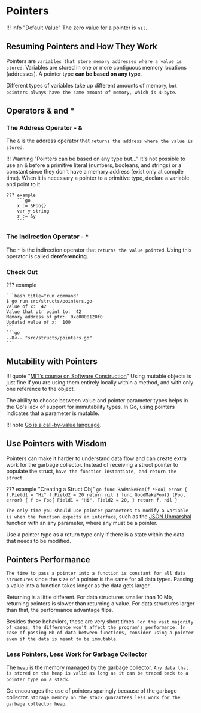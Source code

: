 # Pointers

!!! info "Default Value"
    The zero value for a pointer is `nil`.

## Resuming Pointers and How They Work

Pointers are `variables that store memory addresses where a value is stored`. Variables are stored in one or more contiguous memory locations (addresses). A pointer type **can be based on any type**.

Different types of variables take up different amounts of memory, `but pointers always have the same amount of memory, which is 4-byte`.

## Operators & and *

### The Address Operator - &

The `&` is the address operator that `returns the address where the value is stored`.

!!! Warning "Pointers can be based on any type but..."
    It's not possible to use an & before a primitive literal (numbers, booleans, and strings) or a constant since they don't have a memory address (exist only at compile time). When it is necessary a pointer to a primitive type, declare a variable and point to it.

    ??? example
        ```go
        x := &Foo{}
        var y string
        z := &y
        ```

### The Indirection Operator - *

The `*` is the indirection operator that `returns the value pointed`. Using this operator is called **dereferencing**.

### Check Out

??? example

    ```bash title="run command"
    $ go run src/structs/pointers.go
    Value of x:  42
    Value that ptr point to:  42
    Memory address of ptr:  0xc0000120f0
    Updated value of x:  100
    ```
    ```go
    --8<-- "src/structs/pointers.go"
    ```

## Mutability with Pointers

!!! quote "[MIT’s course on Software Construction](http://web.mit.edu/6.031/www/fa20/classes/08-immutability/)"
    Using mutable objects is just fine if you are using them entirely locally within a method, and with only one reference to the object.

The ability to choose between value and pointer parameter types helps in the Go's lack of support for immutability types. In Go, using pointers indicates that a parameter is mutable.

!!! note
    [Go is a call-by-value language](functions/basic_func.md#call-by-value).

## Use Pointers with Wisdom

Pointers can make it harder to understand data flow and can create extra work for the garbage collector. Instead of receiving a struct pointer to populate the struct, `have the function instantiate, and return the struct`.

??? example "Creating a Struct Obj"
    ```go
    func BadMakeFoo(f *Foo) error {
        f.Field1 = "Hi"
        f.Field2 = 20
        return nil
    }
    func GoodMakeFoo() (Foo, error) {
        f := Foo{
            Field1 = "Hi",
            Field2 = 20,
        }
        return f, nil
    }
    ```

`The only time you should use pointer parameters to modify a variable is when the function expects an interface`, such as the [JSON Unmarshal](https://pkg.go.dev/encoding/json#Unmarshal) function with an any parameter, where any must be a pointer.

Use a pointer type as a return type only if there is a state within the data that needs to be modified.

## Pointers Performance

`The time to pass a pointer into a function is constant for all data structures` since the size of a pointer is the same for all data types. Passing a value into a function takes longer as the data gets larger.

Returning is a little different. For data structures smaller than 10 Mb, returning pointers is slower than returning a value. For data structures larger than that, the performance advantage flips.

Besides these behaviors, these are very short times. `For the vast majority of cases, the difference won't affect the program's performance. In case of passing Mb of data between functions, consider using a pointer even if the data is meant to be immutable`.

### Less Pointers, Less Work for Garbage Collector

The `heap` is the memory managed by the garbage collector. `Any data that is stored on the heap is valid as long as it can be traced back to a pointer type on a stack`.

Go encourages the use of pointers sparingly because of the garbage collector. `Storage memory on the stack guarantees less work for the garbage collector heap`.
